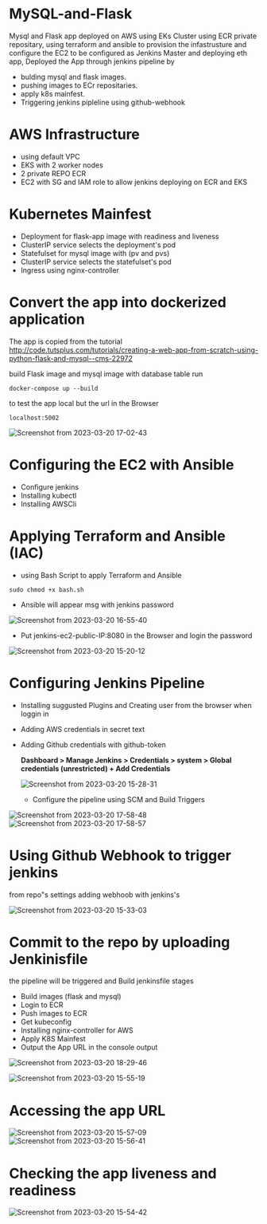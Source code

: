 # MySQL-and-Flask

Mysql and Flask app deployed on AWS using  EKs Cluster using ECR private repositary, using terraform and ansible to provision the infastrusture and configure the EC2 to be configured as Jenkins Master and deploying eth app, 
Deployed the App through jenkins pipeline by
- bulding mysql and flask images.
- pushing images to ECr repositaries. 
- apply k8s mainfest.
- Triggering jenkins pipleline using github-webhook

# AWS Infrastructure 

- using default VPC 
- EKS with 2 worker nodes
- 2 private REPO ECR
- EC2 with SG and IAM role to allow jenkins deploying on ECR and EKS

# Kubernetes Mainfest
- Deployment for flask-app image with readiness and liveness
- ClusterIP service selects the deployment's pod
- Statefulset for mysql image with (pv and pvs)
- ClusterIP service selects the statefulset's pod
- Ingress using nginx-controller

# Convert the app into dockerized application

The app is copied from the tutorial http://code.tutsplus.com/tutorials/creating-a-web-app-from-scratch-using-python-flask-and-mysql--cms-22972

build Flask image and mysql image with database table 
run 
```
docker-compose up --build
```
to test the app local but the url in the Browser
```
localhost:5002
```
![Screenshot from 2023-03-20 17-02-43](https://user-images.githubusercontent.com/110065223/226381379-887c4895-f1b0-400c-8c76-dcab1ec4ed95.png)

# Configuring the EC2 with Ansible

- Configure jenkins
- Installing kubectl
- Installing AWSCli

# Applying Terraform and Ansible (IAC)

- using Bash Script to apply Terraform and Ansible 

```
sudo chmod +x bash.sh
```

- Ansible will appear msg with jenkins password

![Screenshot from 2023-03-20 16-55-40](https://user-images.githubusercontent.com/110065223/226382091-7c62f0a7-4432-4a5f-b1b8-b0ba1405cfb8.png)

- Put jenkins-ec2-public-IP:8080 in the Browser and login the password

![Screenshot from 2023-03-20 15-20-12](https://user-images.githubusercontent.com/110065223/226382661-3c2c8412-67eb-48e0-aedd-f8d54010be5a.png)

# Configuring Jenkins Pipeline

- Installing suggusted Plugins and Creating user from the browser when loggin in

- Adding AWS credentials in secret text 

- Adding Github credentials with github-token

  **Dashboard > Manage Jenkins > Credentials > system > Global credentials (unrestricted) + Add Credentials**
  
  ![Screenshot from 2023-03-20 15-28-31](https://user-images.githubusercontent.com/110065223/226387487-06627794-9707-4668-b13b-a8b7b706c2b2.png)
  
  - Configure the pipeline using SCM and Build Triggers 

![Screenshot from 2023-03-20 17-58-48](https://user-images.githubusercontent.com/110065223/226398091-657f6b51-1f3a-4135-aa4e-8f9ea5be79f9.png)
![Screenshot from 2023-03-20 17-58-57](https://user-images.githubusercontent.com/110065223/226398101-a236007f-b04b-409a-9c87-3bc6e631c73d.png)

# Using Github Webhook to trigger jenkins

from repo"s settings adding webhoob with jenkins's

![Screenshot from 2023-03-20 15-33-03](https://user-images.githubusercontent.com/110065223/226398814-68eeac01-60b2-44ad-bb54-0eb2d8994fc6.png)

# Commit to the repo by uploading Jenkinisfile

the pipeline will be triggered and Build
jenkinsfile stages
- Build images (flask and mysql)
- Login to ECR
- Push images to ECR
- Get kubeconfig
- Installing nginx-controller for AWS
- Apply K8S Mainfest
- Output the App URL in the console output

![Screenshot from 2023-03-20 18-29-46](https://user-images.githubusercontent.com/110065223/226406587-e0048b4a-51ec-470d-91d8-e1ed8959b71d.png)


![Screenshot from 2023-03-20 15-55-19](https://user-images.githubusercontent.com/110065223/226399249-50cd2193-8940-41c8-86cf-bc15024bf034.png)

# Accessing the app URL

![Screenshot from 2023-03-20 15-57-09](https://user-images.githubusercontent.com/110065223/226400367-9d789aa5-fadd-43ee-bb30-bf768865c083.png)
![Screenshot from 2023-03-20 15-56-41](https://user-images.githubusercontent.com/110065223/226401687-1efda1aa-a6fa-4995-8c54-f58d4f2ffc14.png)


# Checking the app liveness and readiness

![Screenshot from 2023-03-20 15-54-42](https://user-images.githubusercontent.com/110065223/226400531-08d5baa3-9377-4c4c-9549-5f52e6c6dddd.png)





